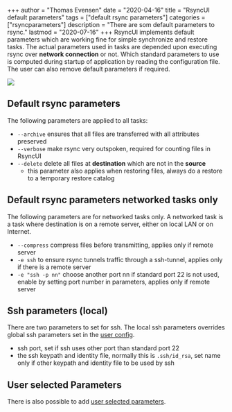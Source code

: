 +++
author = "Thomas Evensen"
date = "2020-04-16"
title =  "RsyncUI default parameters"
tags = ["default rsync parameters"]
categories = ["rsyncparameters"]
description = "There are som default parameters to rsync."
lastmod = "2020-07-16"
+++
RsyncUI implements default parameters which are working fine for simple synchronize and restore tasks. The actual parameters used in tasks are depended upon executing rsync over **network connection** or not. Which standard parameters to use is computed during startup of application by reading the configuration file. The user can also remove default parameters if required.

![](/images/RsyncUI/master/userparameters/userparameters.png)

## Default rsync parameters

The following parameters are applied to all tasks:

- `--archive` ensures that all files are transferred with all attributes preserved
- `--verbose` make rsync very outspoken, required for counting files in RsyncUI
- `--delete` delete all files at **destination** which are not in the **source**
	- this parameter also applies when restoring files, always do a restore to a temporary restore catalog

## Default rsync parameters networked tasks only

The following parameters are for networked tasks only. A networked task is a task where destination is on a remote server, either on local LAN or on Internet.

- `--compress` compress files before transmitting, applies only if remote server
- `-e ssh` to ensure rsync tunnels traffic through a ssh-tunnel, applies only if there is a remote server
- `-e "ssh -p nn"` choose another port nn if standard port 22 is not used, enable by setting port number in parameters, applies only if remote server

## Ssh parameters (local)

There are two parameters to set for ssh. The local ssh parameters overrides global ssh parameters set in the [user config](/post/userconfiguration/).

- ssh port, set if ssh uses other port than standard port 22
- the ssh keypath and identity file, normally this is `.ssh/id_rsa`, set name only if other keypath and identity file to be used by ssh

## User selected Parameters

There is also possible to add [user selected parameters](/post/userparameters/).
